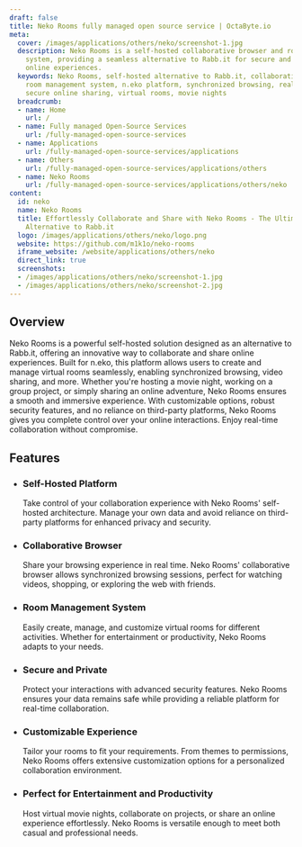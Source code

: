 ```yaml
---
draft: false
title: Neko Rooms fully managed open source service | OctaByte.io
meta:
  cover: /images/applications/others/neko/screenshot-1.jpg
  description: Neko Rooms is a self-hosted collaborative browser and room management
    system, providing a seamless alternative to Rabb.it for secure and synchronized
    online experiences.
  keywords: Neko Rooms, self-hosted alternative to Rabb.it, collaborative browser,
    room management system, n.eko platform, synchronized browsing, real-time collaboration,
    secure online sharing, virtual rooms, movie nights
  breadcrumb:
  - name: Home
    url: /
  - name: Fully managed Open-Source Services
    url: /fully-managed-open-source-services
  - name: Applications
    url: /fully-managed-open-source-services/applications
  - name: Others
    url: /fully-managed-open-source-services/applications/others
  - name: Neko Rooms
    url: /fully-managed-open-source-services/applications/others/neko
content:
  id: neko
  name: Neko Rooms
  title: Effortlessly Collaborate and Share with Neko Rooms - The Ultimate Self-Hosted
    Alternative to Rabb.it
  logo: /images/applications/others/neko/logo.png
  website: https://github.com/m1k1o/neko-rooms
  iframe_website: /website/applications/others/neko
  direct_link: true
  screenshots:
  - /images/applications/others/neko/screenshot-1.jpg
  - /images/applications/others/neko/screenshot-2.jpg
---
```


## Overview

Neko Rooms is a powerful self-hosted solution designed as an alternative to Rabb.it, offering an innovative way to collaborate and share online experiences. Built for n.eko, this platform allows users to create and manage virtual rooms seamlessly, enabling synchronized browsing, video sharing, and more. Whether you're hosting a movie night, working on a group project, or simply sharing an online adventure, Neko Rooms ensures a smooth and immersive experience. With customizable options, robust security features, and no reliance on third-party platforms, Neko Rooms gives you complete control over your online interactions. Enjoy real-time collaboration without compromise.

## Features

- ### Self-Hosted Platform

  Take control of your collaboration experience with Neko Rooms' self-hosted architecture. Manage your own data and avoid reliance on third-party platforms for enhanced privacy and security.

- ### Collaborative Browser

  Share your browsing experience in real time. Neko Rooms' collaborative browser allows synchronized browsing sessions, perfect for watching videos, shopping, or exploring the web with friends.

- ### Room Management System

  Easily create, manage, and customize virtual rooms for different activities. Whether for entertainment or productivity, Neko Rooms adapts to your needs.

- ### Secure and Private

  Protect your interactions with advanced security features. Neko Rooms ensures your data remains safe while providing a reliable platform for real-time collaboration.

- ### Customizable Experience

  Tailor your rooms to fit your requirements. From themes to permissions, Neko Rooms offers extensive customization options for a personalized collaboration environment.

- ### Perfect for Entertainment and Productivity

  Host virtual movie nights, collaborate on projects, or share an online experience effortlessly. Neko Rooms is versatile enough to meet both casual and professional needs.